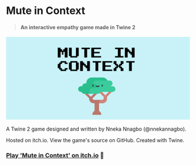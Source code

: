 # Mute in Context
> #### An interactive empathy game made in Twine 2

![Mute in Context title screen](https://github.com/nnekannagbo/MuteInContext/blob/main/title%20screen.png?raw=true)

A Twine 2 game designed and written by Nneka Nnagbo (@nnekannagbo). 

Hosted on itch.io. View the game's source on GitHub. Created with Twine.

### [Play 'Mute in Context' on itch.io](https://nnekathewoods.itch.io/mute-in-context) 👾


